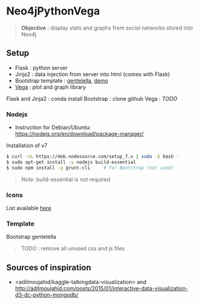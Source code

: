 # Neo4jPythonVega

> **Objective** : display stats and graphs from social networks stored into Neo4j

## Setup

* Flask : python server
* Jinja2 : data injection from server into html (comes with Flask)
* Bootstrap template : [gentelella](https://github.com/puikinsh/gentelella), [demo](https://colorlib.com/polygon/gentelella/morisjs.html)
* [Vega](https://vega.github.io/vega/examples/) : plot and graph library 

Flask and Jinja2 : conda install
Bootstrap : clone github
Vega :  *TODO*

### Nodejs

* Instruction for Debian/Ubuntu: <https://nodejs.org/en/download/package-manager/>

Installation of v7

``` sh
$ curl -sL https://deb.nodesource.com/setup_7.x | sudo -E bash -
$ sudo apt-get install -y nodejs build-essential
$ sudo npm install -g grunt-cli     # for Bootstrap (not used)
```

> *Note*: build-essential is not required

### Icons

List available [here](https://www.w3schools.com/icons/fontawesome_icons_webapp.asp)

### Template

Bootstrap gentelella

> TODO : remove all unused css and js files

## Sources of inspiration

* <adilmoujahid/kaggle-talkingdata-visualization> and <http://adilmoujahid.com/posts/2015/01/interactive-data-visualization-d3-dc-python-mongodb/>
